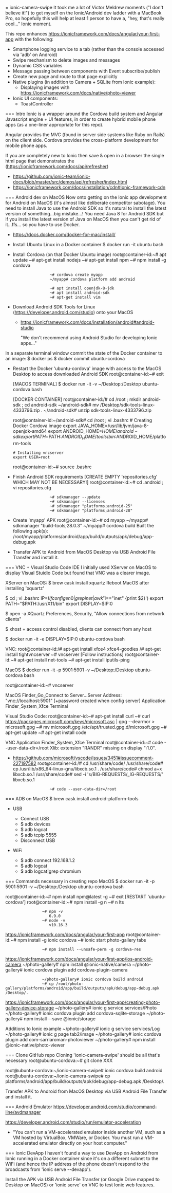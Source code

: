 = ionic-camera-swipe
It took me a lot of Victor Meldrew moments ("I don't believe it!") to get myself on the Ionic/Android dev ladder
with a MacBook Pro, so hopefully this will help at least 1 person to have a, "hey, that's really cool..." Ionic moment.

This repo enhances https://ionicframework.com/docs/angular/your-first-app with the following:
* Smartphone logging service to a tab (rather than the console accessed via 'adb' on Android)
* Swipe mechanism to delete images and messages
* Dynamic CSS variables
* Message passing between components with Event subscribe/publish
* Create new page and route to that page explicitly
* Native plugins (in addition to Camera + SQLite from Ionic example):
  * Displaying images with https://ionicframework.com/docs/native/photo-viewer
* Ionic UI components:
  * ToastController

=== Intro
Ionic is a wrapper around the Cordova build system and Angular Javascript engine + UI features, in order to create hybrid mobile phone apps 
(as a one-liner appropriate for this repo).

Angular provides the MVC (found in server side systems like Ruby on Rails)
on the client side.  Cordova provides the cross-platform development for mobile phone apps.

If you are completely new to Ionic then save & open in a browser the single html page that demonstrates the <ion-refresher>
(https://ionicframework.com/docs/api/refresher)
* https://github.com/ionic-team/ionic-docs/blob/master/src/demos/api/refresher/index.html
* https://ionicframework.com/docs/installation/cdn#ionic-framework-cdn


=== Android dev on MacOS
Now onto getting on the Ionic app development for Android on MacOS (it's almost like deliberate competitor sabotage).
You need to install Java to use the Android SDK so it's natural to install the latest version of something...big mistake...!
You need Java 8 for Android SDK but if you install the latest version of Java on MacOS then you can't get rid of it...ffs...
so you have to use Docker.
* https://docs.docker.com/docker-for-mac/install/
* Install Ubuntu Linux in a Docker container
    $ docker run -it ubuntu bash
* Install Cordova (on that Docker Ubuntu image)
    root@container-id:~# apt update
                      ~# apt-get install nodejs
                      ~# apt-get install npm
                      ~# npm install -g cordova

                      ~# cordova create myapp
                      ~/myapp# cordova platform add android

                      ~# apt install openjdk-8-jdk
                      ~# apt install android-sdk
                      ~# apt-get install vim
* Download Android SDK Tools for Linux (https://developer.android.com/studio) onto your MacOS
  * https://ionicframework.com/docs/installation/android#android-studio

    "We don't recommend using Android Studio for developing Ionic apps..."

In a separate terminal window commit the state of the Docker container to an image:
  $ docker ps
  $ docker commit <CONTAINER ID> ubuntu-cordova

* Restart the Docker 'ubuntu-cordova' image with access to the MacOS Desktop to access downloaded Android SDK
    root@container-id:~# exit

    [MACOS TERMINAL]
    $ docker run -it -v ~/Desktop:/Desktop ubuntu-cordova bash

    [DOCKER CONTAINER]
    root@container-id:/# cd /root ; mkdir android-sdk ; cd android-sdk
                      ~/android-sdk# mv /Desktop/sdk-tools-linux-4333796.zip .
                      ~/android-sdk# unzip sdk-tools-linux-4333796.zip

    root@container-id:~/android-sdk# cd /root ; vi .bashrc
      # Creating Docker Cordova image
      export JAVA_HOME=/usr/lib/jvm/java-8-openjdk-amd64
      export ANDROID_HOME=$HOME/android-sdk
      export PATH=$PATH:$ANDROID_HOME/tools/bin:$ANDROID_HOME/platform-tools

      # Installing vncserver
      export USER=root

    root@container-id:~# source .bashrc

* Finish Android SDK requirements
    [CREATE EMPTY 'repositories.cfg' WHICH MAY NOT BE NECESSARY!]
    root@container-id:~# cd .android ; vi repositories.cfg

                      ~# sdkmanager --update
                      ~# sdkmanager --licenses
                      ~# sdkmanager "platforms;android-25"
                      ~# sdkmanager "platforms;android-28"

* Create 'myapp' APK
    root@container-id:~# cd myapp
                      ~/myapp# sdkmanager "build-tools;28.0.3"
                      ~/myapp# cordova build
      Built the following apk(s): 
      /root/myapp/platforms/android/app/build/outputs/apk/debug/app-debug.apk

* Transfer APK to Android from MacOS Desktop via USB Android File Transfer and install it.

=== VNC + Visual Studio Code IDE
I initially used XServer on MacOS to display Visual Stuidio Code but found that VNC was a clearer image.

XServer on MacOS:
  $ brew cask install xquartz
  Reboot MacOS after installing 'xquartz'

  $ cd ; vi .bashrc
    IP=$(ifconfig en0 | grep inet | awk '$1=="inet" {print $2}')
    export PATH="$PATH:/usr/X11/bin"
    export DISPLAY=$IP:0

  $ open -a XQuartz
    Preferences, Security, "Allow connections from network clients"

  $ xhost +
    access control disabled, clients can connect from any host

  $ docker run -it -e DISPLAY=$IP:0 ubuntu-cordova bash

VNC:
  root@container-id:/# apt-get install xfce4 xfce4-goodies
                    /# apt-get install tightvncserver
                    ~# vncserver
                       [Follow instructions]
  root@container-id:~# apt-get install net-tools
                    ~# apt-get install iputils-ping

  MacOS $ docker run -it -p 5901:5901 -v ~/Desktop:/Desktop ubuntu-cordova bash

  root@container-id:~# vncserver

  MacOS Finder_Go_Connect to Server...Server Address: "vnc://localhost:5901" [+password created when config server]
  Application Finder_System_Xfce Terminal

Visual Studio Code:
  root@container-id:~# apt-get install curl
                    ~# curl https://packages.microsoft.com/keys/microsoft.asc | gpg --dearmor > microsoft.gpg
                    ~# mv microsoft.gpg /etc/apt/trusted.gpg.d/microsoft.gpg
                    ~# apt-get update
                    ~# apt-get install code

  VNC Application Finder_System_Xfce Terminal
  root@container-id:~# code --user-data-dir=/root
    Xlib:  extension "RANDR" missing on display ":1.0".
* <enter Victor Meldrew stage right> https://github.com/microsoft/vscode/issues/3451#issuecomment-227197582
    root@container-id:/# cd /usr/share/code/
                      /usr/share/code# cp /usr/lib/x86_64-linux-gnu/libxcb.so.1 .
                      /usr/share/code# chmod a+x libxcb.so.1 
                      /usr/share/code# sed -i 's/BIG-REQUESTS/_IG-REQUESTS/' libxcb.so.1 

                      ~# code --user-data-dir=/root

=== ADB on MacOS
  $ brew cask install android-platform-tools

* USB
  * Connect USB
  * $ adb devices
  * $ adb logcat
  * $ adb tcpip 5555
  * Disconnect USB

* WiFi
  * $ adb connect 192.168.1.2
  * $ adb logcat
  * $ adb logcat|grep chromium

=== Commands necessary in creating repo
  MacOS $ docker run -it -p 5901:5901 -v ~/Desktop:/Desktop ubuntu-cordova bash

  root@container-id:~# npm install npm@latest -g
                    ~# exit
  [RESTART 'ubuntu-cordova']
  root@container-id:~# npm install -g n
                    ~# n lts

                    ~# npm -v
                       6.9.0
                    ~# node -v
                       v10.16.3

https://ionicframework.com/docs/angular/your-first-app
  root@container-id:~# npm install -g ionic cordova
                    ~# ionic start photo-gallery tabs

                    ~# npm install --unsafe-perm -g cordova-res  

https://ionicframework.com/docs/angular/your-first-app/ios-android-camera
                    ~/photo-gallery# npm install @ionic-native/camera
                    ~/photo-gallery# ionic cordova plugin add cordova-plugin-camera

                    ~/photo-gallery# ionic cordova build android
                    ~# cp /root/photo-gallery/platforms/android/app/build/outputs/apk/debug/app-debug.apk /Desktop/.

https://ionicframework.com/docs/angular/your-first-app/creating-photo-gallery-device-storage
                    ~/photo-gallery# ionic g service services/Photo
                    ~/photo-gallery# ionic cordova plugin add cordova-sqlite-storage
                    ~/photo-gallery# npm install --save @ionic/storage

Additions to Ionic example
                    ~/photo-gallery# ionic g service services/Log
                    ~/photo-gallery# ionic g page tab2/image
                    ~/photo-gallery# ionic cordova plugin add com-sarriaroman-photoviewer
                    ~/photo-gallery# npm install @ionic-native/photo-viewer

=== Clone GitHub repo
Cloning 'ionic-camera-swipe' should be all that's necessary
  root@ubuntu-cordova:~# git clone XXX

  root@ubuntu-cordova:~/ionic-camera-swipe# ionic cordova build android
  root@ubuntu-cordova:~/ionic-camera-swipe# cp platforms/android/app/build/outputs/apk/debug/app-debug.apk /Desktop/.

Transfer APK to Android from MacOS Desktop via USB Android File Transfer and install it.

=== Android Emulator
https://developer.android.com/studio/command-line/avdmanager

https://developer.android.com/studio/run/emulator-acceleration
* "You can't run a VM-accelerated emulator inside another VM, such as a VM hosted by VirtualBox, VMWare, or Docker. 
  You must run a VM-accelerated emulator directly on your host computer."

=== Ionic DevApp
I haven't found a way to use DevApp on Android from Ionic running in a Docker container since it's on a different subnet to the WiFi 
(and hence the IP address of the phone doesn't respond to the broadcasts from 'ionic serve --devapp').

Install the APK via USB Android File Transfer (or Google Drive mapped to Desktop on MacOS) or 'ionic serve' on VNC to test Ionic web features.

